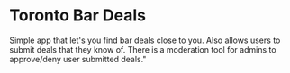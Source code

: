 # Toronto Bar Deals
Simple app that let's you find bar deals close to you. Also allows users to submit deals that they know of. There is a moderation tool for admins to approve/deny user submitted deals."

